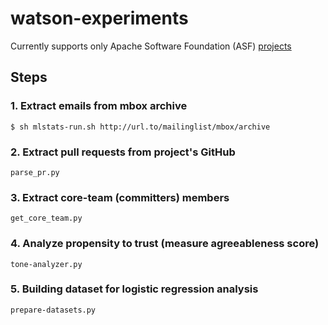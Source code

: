 # watson-experiments

Currently supports only Apache Software Foundation (ASF) [projects](https://www.apache.org/index.html#projects-list)

## Steps

### 1. Extract emails from mbox archive
`$ sh mlstats-run.sh http://url.to/mailinglist/mbox/archive`

### 2. Extract pull requests from project's GitHub
`parse_pr.py`

### 3. Extract core-team (committers) members
`get_core_team.py`

### 4. Analyze propensity to trust (measure agreeableness score)
`tone-analyzer.py`

### 5. Building dataset for logistic regression analysis
`prepare-datasets.py`

